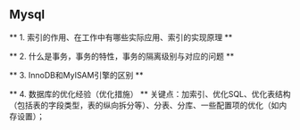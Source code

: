 ## Mysql

** 1. 索引的作用、在工作中有哪些实际应用、索引的实现原理 **

** 2. 什么是事务，事务的特性，事务的隔离级别与对应的问题 **

** 3. InnoDB和MyISAM引擎的区别 **

** 4. 数据库的优化经验（优化措施） **
关键点：加索引、优化SQL、优化表结构（包括表的字段类型，表的纵向拆分等）、分表、分库、一些配置项的优化（如内存设置）；